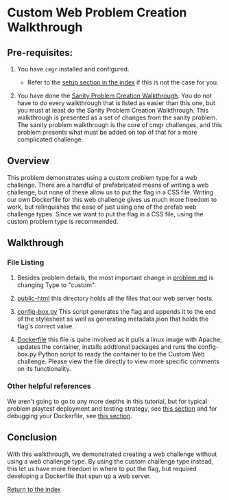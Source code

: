 # Custom Web Problem Creation Walkthrough


## Pre-requisites:

1. You have `cmgr` installed and configured.
    - Refer to the [setup section in the index](/README.md#setup)
      if this is not the case for you.

2. You have done the [Sanity Problem Creation Walkthrough](/example-problems/sanity-static-flag/README.md).
   You do not have to do every walkthrough that is listed as easier than this
   one, but you must at least do the Sanity Problem Creation Walkthrough. 
   This walkthrough is presented as a set of changes from the sanity problem.
   The sanity problem walkthrough is the core of cmgr challenges, and this 
   problem presents what must be added on top of that for a more complicated
   challenge.



## Overview

This problem demonstrates using a custom problem type for a web challenge.
There are a handful of prefabricated means of writing a web challenge, but
none of these allow us to put the flag in a CSS file. Writing our own
Dockerfile for this web challenge gives us much more freedom to work, but
relinquishes the ease of just using one of the prefab web challenge types.
Since we want to put the flag in a CSS file, using the custom problem type is
recommended.



## Walkthrough


### File Listing

1. Besides problem details, the most important change in
   [problem.md](/example-problems/custom-web/problem.md) is changing Type to
   "custom".

2. [public-html](/example-problems/custom-web/public-html) this directory holds
   all the files that our web server hosts.

3. [config-box.py](/example-problems/custom-web/config-box.py) This script
   generates the flag and appends it to the end of the stylesheet as well as
   generating metadata.json that holds the flag's correct value.
   
4. [Dockerfile](/example-problems/custom-web/Dockerfile) this file is quite
   involved as it pulls a linux image with Apache, updates the container,
   installs addtional packages and runs the config-box.py Python script to
   ready the container to be the Custom Web challenge. Please view the file
   directly to view more specific comments on its functionality.


### Other helpful references

We aren't going to go to any more depths in this tutorial, but for typical
problem playtest deployment and testing strategy, see [this
section](/example-problems/sanity-static-flag#Deployment) and for debugging
your Dockerfile, see [this section](/example-problems/custom-ssh#debugging-your-dockerfile).



## Conclusion

With this walkthrough, we demonstrated creating a web challenge without using
a web challenge type. By using the custom challenge type instead, this let us
have more freedom in where to put the flag, but required developing a
Dockerfile that spun up a web server.

[Return to the index](/README.md#walkthroughs)

